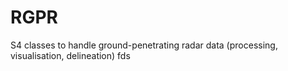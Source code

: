 # RGPR
S4 classes to handle ground-penetrating radar data (processing, visualisation, delineation)
fds
